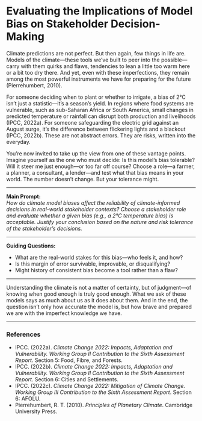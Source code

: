 # Evaluating the Implications of Model Bias on Stakeholder Decision-Making

Climate predictions are not perfect. But then again, few things in life are. Models of the climate—these tools we’ve built to peer into the possible—carry with them quirks and flaws, tendencies to lean a little too warm here or a bit too dry there. And yet, even with these imperfections, they remain among the most powerful instruments we have for preparing for the future (Pierrehumbert, 2010).

For someone deciding when to plant or whether to irrigate, a bias of 2°C isn’t just a statistic—it’s a season’s yield. In regions where food systems are vulnerable, such as sub-Saharan Africa or South America, small changes in predicted temperature or rainfall can disrupt both production and livelihoods (IPCC, 2022a). For someone safeguarding the electric grid against an August surge, it’s the difference between flickering lights and a blackout (IPCC, 2022b). These are not abstract errors. They are risks, written into the everyday.

You’re now invited to take up the view from one of these vantage points. Imagine yourself as the one who must decide: Is this model’s bias tolerable? Will it steer me just enough—or too far off course? Choose a role—a farmer, a planner, a consultant, a lender—and test what that bias means in your world. The number doesn’t change. But your tolerance might.

---

**Main Prompt:**  
*How do climate model biases affect the reliability of climate-informed decisions in real-world stakeholder contexts? Choose a stakeholder role and evaluate whether a given bias (e.g., a 2°C temperature bias) is acceptable. Justify your conclusion based on the nature and risk tolerance of the stakeholder’s decisions.*

---

**Guiding Questions:**

- What are the real-world stakes for this bias—who feels it, and how?
- Is this margin of error survivable, improvable, or disqualifying?
- Might history of consistent bias become a tool rather than a flaw?

---

Understanding the climate is not a matter of certainty, but of judgment—of knowing when good enough is truly good enough. What we ask of these models says as much about us as it does about them. And in the end, the question isn’t only how accurate the model is, but how brave and prepared we are with the imperfect knowledge we have.

---

### References

- IPCC. (2022a). *Climate Change 2022: Impacts, Adaptation and Vulnerability. Working Group II Contribution to the Sixth Assessment Report*. Section 5: Food, Fibre, and Forests.
- IPCC. (2022b). *Climate Change 2022: Impacts, Adaptation and Vulnerability. Working Group II Contribution to the Sixth Assessment Report*. Section 6: Cities and Settlements.
- IPCC. (2022c). *Climate Change 2022: Mitigation of Climate Change. Working Group III Contribution to the Sixth Assessment Report*. Section 6: AFOLU.
- Pierrehumbert, R. T. (2010). *Principles of Planetary Climate*. Cambridge University Press.
